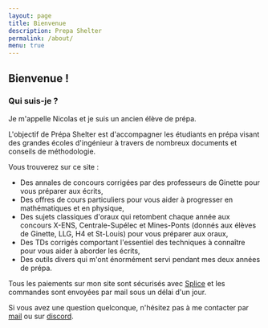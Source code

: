 ```yaml
---
layout: page
title: Bienvenue
description: Prepa Shelter
permalink: /about/
menu: true
---
```


## Bienvenue !

### Qui suis-je ?

Je m'appelle Nicolas et je suis un ancien élève de prépa. 

L'objectif de Prépa Shelter est d'accompagner les étudiants en prépa visant des grandes écoles d'ingénieur à travers de nombreux documents et conseils de méthodologie. 

Vous trouverez sur ce site :
- Des annales de concours corrigées par des professeurs de Ginette pour vous préparer aux écrits, 
- Des offres de cours particuliers pour vous aider à progresser en mathématiques et en physique,
- Des sujets classiques d'oraux qui retombent chaque année aux concours X-ENS, Centrale-Supélec et Mines-Ponts (donnés aux élèves de Ginette, LLG, H4 et St-Louis) pour vous préparer aux oraux,
- Des TDs corrigés comportant l'essentiel des techniques à connaître pour vous aider à aborder les écrits,
- Des outils divers qui m'ont énormément servi pendant mes deux années de prépa.

Tous les paiements sur mon site sont sécurisés avec [Splice](https://www.stripe.com) et les commandes sont envoyées par mail sous un délai d'un jour.

Si vous avez une question quelconque, n'hésitez pas à me contacter par [mail](https://www.prepashelter.com/contact/) ou sur [discord](https://discord.gg/TGQSrnCxK2).
